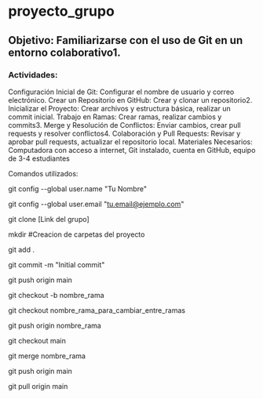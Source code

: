 # proyecto_grupo
## Objetivo: Familiarizarse con el uso de Git en un entorno colaborativo1.

### Actividades:

Configuración Inicial de Git: Configurar el nombre de usuario y correo electrónico.
Crear un Repositorio en GitHub: Crear y clonar un repositorio2.
Inicializar el Proyecto: Crear archivos y estructura básica, realizar un commit inicial.
Trabajo en Ramas: Crear ramas, realizar cambios y commits3.
Merge y Resolución de Conflictos: Enviar cambios, crear pull requests y resolver conflictos4.
Colaboración y Pull Requests: Revisar y aprobar pull requests, actualizar el repositorio local.
Materiales Necesarios: Computadora con acceso a internet, Git instalado, cuenta en GitHub, equipo de 3-4 estudiantes


Comandos utilizados:

git config --global user.name "Tu Nombre"

git config --global user.email "tu.email@ejemplo.com"

git clone [Link del grupo]

mkdir <carpeta> #Creacion de carpetas del proyecto

git add .

git commit -m "Initial commit"

git push origin main

git checkout -b nombre_rama

git checkout nombre_rama_para_cambiar_entre_ramas

git push origin nombre_rama

git checkout main

git merge nombre_rama

git push origin main

git pull origin main
